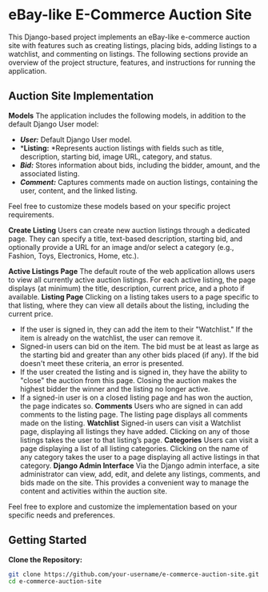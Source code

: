 # eBay-like E-Commerce Auction Site

This Django-based project implements an eBay-like e-commerce auction site with features such as creating listings, placing bids, adding listings to a watchlist, and commenting on listings. The following sections provide an overview of the project structure, features, and instructions for running the application.

## Auction Site Implementation

**Models**
The application includes the following models, in addition to the default Django User model:

- ***User:*** Default Django User model.
- ***Listing:** *Represents auction listings with fields such as title, description, starting bid, image URL, category, and status.
- ***Bid:*** Stores information about bids, including the bidder, amount, and the associated listing.
- ***Comment:*** Captures comments made on auction listings, containing the user, content, and the linked listing.

Feel free to customize these models based on your specific project requirements.

**Create Listing**
Users can create new auction listings through a dedicated page. They can specify a title, text-based description, starting bid, and optionally provide a URL for an image and/or select a category (e.g., Fashion, Toys, Electronics, Home, etc.).

**Active Listings Page**
The default route of the web application allows users to view all currently active auction listings. For each active listing, the page displays (at minimum) the title, description, current price, and a photo if available.
**Listing Page**
Clicking on a listing takes users to a page specific to that listing, where they can view all details about the listing, including the current price.
- If the user is signed in, they can add the item to their "Watchlist." If the item is already on the watchlist, the user can remove it.
- Signed-in users can bid on the item. The bid must be at least as large as the starting bid and greater than any other bids placed (if any). If the bid doesn't meet these criteria, an error is presented.
- If the user created the listing and is signed in, they have the ability to "close" the auction from this page. Closing the auction makes the highest bidder the winner and the listing no longer active.
- If a signed-in user is on a closed listing page and has won the auction, the page indicates so.
**Comments**
Users who are signed in can add comments to the listing page. The listing page displays all comments made on the listing.
**Watchlist**
Signed-in users can visit a Watchlist page, displaying all listings they have added. Clicking on any of those listings takes the user to that listing’s page.
**Categories**
Users can visit a page displaying a list of all listing categories. Clicking on the name of any category takes the user to a page displaying all active listings in that category.
**Django Admin Interface**
Via the Django admin interface, a site administrator can view, add, edit, and delete any listings, comments, and bids made on the site. This provides a convenient way to manage the content and activities within the auction site.

Feel free to explore and customize the implementation based on your specific needs and preferences.

## Getting Started

 **Clone the Repository:**
   ```bash
   git clone https://github.com/your-username/e-commerce-auction-site.git
   cd e-commerce-auction-site

